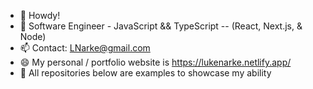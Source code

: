 - 👋 Howdy!
- 👀 Software Engineer - JavaScript && TypeScript -- (React, Next.js, & Node)
- 📫 Contact: LNarke@gmail.com  
- 😄 My personal / portfolio website is https://lukenarke.netlify.app/ 
- 🔻 All repositories below are examples to showcase my ability


<!---
LukeNarke/LukeNarke is a ✨ special ✨ repository because its `README.md` (this file) appears on your GitHub profile.
You can click the Preview link to take a look at your changes.

- ✅ To see one of my company's website I've built completely by myself visit: https://kobrastancepublishing.com/
- 🔼 Was made with Javascript, NextJS, MongoDB, Express, React, Node, and more
--->
